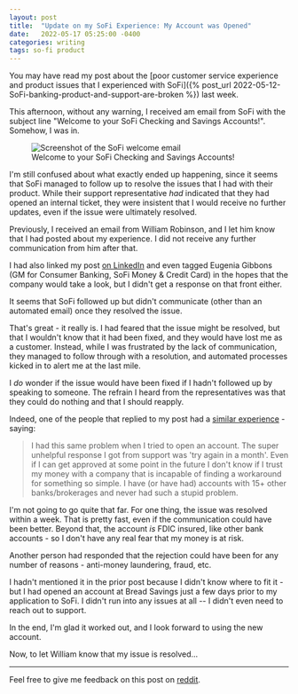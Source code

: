 ```yaml
---
layout: post
title:  "Update on my SoFi Experience: My Account was Opened"
date:   2022-05-17 05:25:00 -0400
categories: writing
tags: so-fi product
---
```


You may have read my post about the [poor customer service experience and product issues that I experienced with SoFi]({% post_url 2022-05-12-SoFi-banking-product-and-support-are-broken %}) last week.

This afternoon, without any warning, I received am email from SoFi with the subject line "Welcome to your SoFi Checking and Savings Accounts!". Somehow, I was in.

<p>
	<figure>
	<picture>
	  <source type="image/webp" srcset="{{site.url}}/assets/images/SoFi-welcome.webp,
	  									{{site.url}}/assets/images/SoFi-welcome-2x.webp 2x">
	  <source type="image/png" srcset="{{site.url}}/assets/images/SoFi-welcome.png,
	  								   {{site.url}}/assets/images/SoFi-welcome-2x.png 2x">
	  <img src="{{site.url}}/assets/images/SoFi-welcome.png" srcset="{{site.url}}/assets/images/SoFi-welcome-2x.png 2x" alt="Screenshot of the SoFi welcome email"/>
	  <figcaption>Welcome to your SoFi Checking and Savings Accounts!</figcaption>
	</picture>
</figure>
</p>

I'm still confused about what exactly ended up happening, since it seems that SoFi managed to follow up to resolve the issues that I had with their product. While their support representative *had* indicated that they had opened an internal ticket, they were insistent that I would receive no further updates, even if the issue were ultimately resolved.

Previously, I received an email from William Robinson, and I let him know that I had posted about my experience. I did not receive any further communication from him after that.

I had also linked my post [on LinkedIn](https://www.linkedin.com/feed/update/urn:li:activity:6930474269550235648/) and even tagged Eugenia Gibbons (GM for Consumer Banking, SoFi Money & Credit Card) in the hopes that the company would take a look, but I didn't get a response on that front either. 

It seems that SoFi followed up but didn't communicate (other than an automated email) once they resolved the issue.

That's great - it really is. I had feared that the issue might be resolved, but that I wouldn't know that it had been fixed, and they would have lost me as a customer. Instead, while I was frustrated by the lack of communication, they managed to follow through with a resolution, and automated processes kicked in to alert me at the last mile. 

I *do* wonder if the issue would have been fixed if I hadn't followed up by speaking to someone. The refrain I heard from the representatives was that they could do nothing and that I should reapply. 

Indeed, one of the people that replied to my post had a [similar experience](https://www.reddit.com/r/fintech/comments/unysrc/sofis_banking_product_and_customer_service/i8ceqmm/) - saying:

>I had this same problem when I tried to open an account. The super unhelpful response I got from support was 'try again in a month'. Even if I can get approved at some point in the future I don't know if I trust my money with a company that is incapable of finding a workaround for something so simple. I have (or have had) accounts with 15+ other banks/brokerages and never had such a stupid problem. 

I'm not going to go quite that far. For one thing, the issue was resolved within a week. That is pretty fast, even if the communication could have been better. Beyond that, the account *is* FDIC insured, like other bank accounts - so I don't have any real fear that my money is at risk.

Another person had responded that the rejection could have been for any number of reasons - anti-money laundering, fraud, etc. 

I hadn't mentioned it in the prior post because I didn't know where to fit it - but I had opened an account at Bread Savings just a few days prior to my application to SoFi. I didn't run into any issues at all -- I didn't even need to reach out to support. 

In the end, I'm glad it worked out, and I look forward to using the new account.

Now, to let William know that my issue is resolved...

---

Feel free to give me feedback on this post on [reddit](#). 